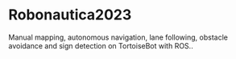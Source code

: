 # Robonautica2023
Manual mapping, autonomous navigation, lane following, obstacle avoidance and sign detection on TortoiseBot with ROS..
